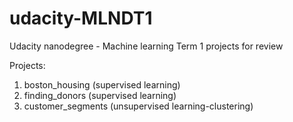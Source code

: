 # udacity-MLNDT1
Udacity nanodegree - Machine learning Term 1 projects for review

Projects:
1. boston_housing (supervised learning)
2. finding_donors (supervised learning)
3. customer_segments (unsupervised learning-clustering)
